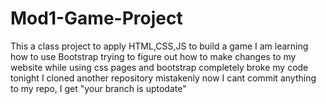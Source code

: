 # Mod1-Game-Project
This a class project to apply HTML,CSS,JS to build a game
I am learning how to use Bootstrap
trying to figure out how to make changes to my website while using css pages and bootstrap completely broke my code tonight
I cloned another repository mistakenly
now I cant commit anything to my repo, I get "your branch is uptodate"
